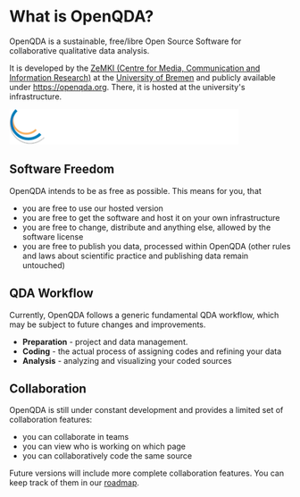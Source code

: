# What is OpenQDA?

OpenQDA is a sustainable, free/libre Open Source Software for collaborative qualitative data analysis.

It is developed by the [ZeMKI (Centre for Media, Communication and Information Research)](https://zemki.uni-bremen.de/)
at the [University of Bremen](https://www.uni-bremen.de/) and publicly available under https://openqda.org.
There, it is hosted at the university's infrastructure.

[![qdi logo](https://github.com/openqda/.github/blob/main/profile/zemki-und-uni-logo-weiss-1x.png?raw=true)](https://zemki.uni-bremen.de/)

## Software Freedom

OpenQDA intends to be as free as possible. This means for you, that

- you are free to use our hosted version
- you are free to get the software and host it on your own infrastructure
- you are free to change, distribute and anything else, allowed by the software license
- you are free to publish you data, processed within OpenQDA (other rules and laws about scientific practice and
  publishing data remain untouched)

## QDA Workflow

Currently, OpenQDA follows a generic fundamental QDA workflow, which may be subject to future changes and
improvements.

- **Preparation** - project and data management.
- **Coding** - the actual process of assigning codes and refining your data
- **Analysis** - analyzing and visualizing your coded sources

## Collaboration

OpenQDA is still under constant development and provides a limited set of collaboration features:

- you can collaborate in teams
- you can view who is working on which page
- you can collaboratively code the same source

Future versions will include more complete collaboration features.
You can keep track of them in our [roadmap](https://github.com/openqda/openqda/milestones).
